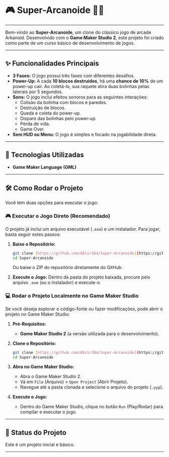 # 🎮 Super-Arcanoide 🧱💥

---

Bem-vindo ao **Super-Arcanoide**, um clone do clássico jogo de arcade Arkanoid. Desenvolvido com o **Game Maker Studio 2**, este projeto foi criado como parte de um curso básico de desenvolvimento de jogos.

---

## ✨ Funcionalidades Principais

* **3 Fases:** O jogo possui três fases com diferentes desafios.
* **Power-Up:** A cada **10 blocos destruídos**, há uma **chance de 10%** de um power-up cair. Ao coletá-lo, sua raquete atira duas bolinhas pelas laterais por 5 segundos.
* **Sons:** O jogo inclui efeitos sonoros para as seguintes interações:
    * Colisão da bolinha com blocos e paredes.
    * Destruição de blocos.
    * Queda e coleta do power-up.
    * Disparo das bolinhas pelo power-up.
    * Perda de vida.
    * Game Over.
* **Sem HUD ou Menu:** O jogo é simples e focado na jogabilidade direta.

---

## 🚀 Tecnologias Utilizadas

* **Game Maker Language (GML)**

---

## 🛠️ Como Rodar o Projeto

Você tem duas opções para executar o jogo:

### 🎮 Executar o Jogo Direto (Recomendado)

O projeto já inclui um arquivo executável (`.exe`) e um instalador. Para jogar, basta seguir estes passos:

1.  **Baixe o Repositório:**

    ```bash
    git clone [https://github.com/AEsir364/Super-Arcanoide](https://github.com/AEsir364/Super-Arcanoide)
    cd Super-Arcanoide
    ```

    Ou baixe o ZIP do repositório diretamente do GitHub.

2.  **Execute o Jogo:**
    Dentro da pasta do projeto baixada, procure pelo arquivo `.exe` (ou o instalador) e execute-o.

### 💻 Rodar o Projeto Localmente no Game Maker Studio

Se você deseja explorar o código-fonte ou fazer modificações, pode abrir o projeto no Game Maker Studio:

1.  **Pré-Requisitos:**
    * **Game Maker Studio 2** (a versão utilizada para o desenvolvimento).

2.  **Clone o Repositório:**

    ```bash
    git clone [https://github.com/AEsir364/Super-Arcanoide](https://github.com/AEsir364/Super-Arcanoide)
    cd Super-Arcanoide
    ```

3.  **Abra no Game Maker Studio:**
    * Abra o Game Maker Studio 2.
    * Vá em `File` (Arquivo) > `Open Project` (Abrir Projeto).
    * Navegue até a pasta clonada e selecione o arquivo do projeto (`.yyp`).

4.  **Execute o Jogo:**
    * Dentro do Game Maker Studio, clique no botão `Run` (Play/Rodar) para compilar e executar o jogo.

---

## 🚧 Status do Projeto

Este é um projeto inicial e básico.

---
